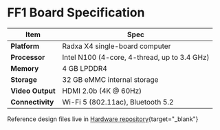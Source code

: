 # FF1 Board Specification

| Item | Spec |
|------|------|
| **Platform** | Radxa X4 single-board computer |
| **Processor** | Intel N100 (4-core, 4-thread, up to 3.4 GHz) |
| **Memory** | 4 GB LPDDR4 |
| **Storage** | 32 GB eMMC internal storage |
| **Video Output** | HDMI 2.0b (4K @ 60Hz) |
| **Connectivity** | Wi-Fi 5 (802.11ac), Bluetooth 5.2 |

Reference design files live in [Hardware repository](https://github.com/feral-file/ff1-hardware){target="_blank"}

